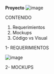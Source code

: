 **Proyecto**  ![image](https://github.com/karolgalindo02/Sabujcha_JJK/assets/133469855/96ac0047-f42d-4d30-b504-d4cdb009e518)

CONTENIDO

1. Requerimientos
2. Mockups
3. Código vs Visual

1- REQUERIMIENTOS

![image](https://github.com/karolgalindo02/Sabujcha_JJK/assets/133469855/8fb34ff8-0d3b-4a19-b4c8-63e70bd5eb54)

2- MOCKUPS

